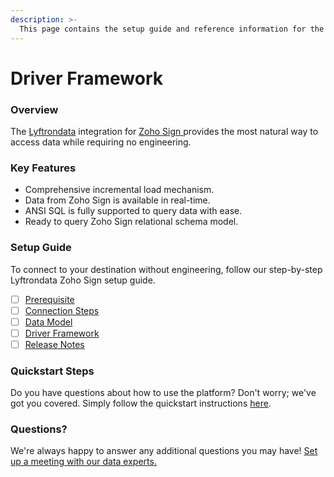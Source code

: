 ```yaml
---
description: >-
  This page contains the setup guide and reference information for the Zoho Sign source connector.
---
```


# Driver Framework

### Overview

The [Lyftrondata](https://www.lyftrondata.com/) integration for [Zoho Sign](https://www.lyftrondata.com/integration/zoho-sign/)[ ](https://www.lyftrondata.com/integration/zoho-sign/)provides the most natural way to access data while requiring no engineering.

### Key Features

* Comprehensive incremental load mechanism.
* Data from Zoho Sign is available in real-time.&#x20;
* ANSI SQL is fully supported to query data with ease.
* Ready to query Zoho Sign relational schema model.

### Setup Guide

To connect to your destination without engineering, follow our step-by-step Lyftrondata Zoho Sign setup guide.

* [ ] [Prerequisite](../../business-analytics/zoho-sign/prerequisite.md)
* [ ] [Connection Steps](../../business-analytics/zoho-sign/connection-steps.md)
* [ ] [Data Model](../../business-analytics/zoho-sign/data-model/)
* [ ] [Driver Framework](../../business-analytics/zoho-sign/driver-framework/)
* [ ] [Release Notes](../../business-analytics/zoho-sign/release-notes.md)

### Quickstart Steps

Do you have questions about how to use the platform? Don't worry; we've got you covered. Simply follow the quickstart instructions [here](../../../quickstart-steps.md).

### Questions? <a href="#questions" id="questions"></a>

We're always happy to answer any additional questions you may have! [Set up a meeting with our data experts.](https://www.lyftrondata.com/book-a-meeting/)


